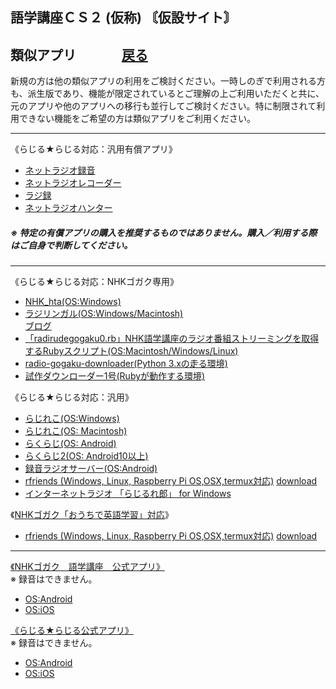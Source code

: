 ## 語学講座ＣＳ２ (仮称)   〘仮設サイト〙    
## 類似アプリ 　　　    [戻る](https://csreviser.github.io/CS-English/CS2/)
新規の方は他の類似アプリの利用をご検討ください。一時しのぎで利用される方も、派生版であり、機能が限定されているとご理解の上ご利用いただくと共に、元のアプリや他のアプリへの移行も並行してご検討ください。特に制限されて利用できない機能をご希望の方は類似アプリをご利用ください。             

***
《らじる★らじる対応：汎用有償アプリ》                           
* [ネットラジオ録音](https://netradio-rokuon.com/?amp)     
* [ネットラジオレコーダー]( https://ging.co.jp/product/music/netradio.html)     
* [ラジ録](http://www.magnolia.co.jp/products/utility/rdorec/12/w/index.htm)  
* [ネットラジオハンター](https://freecs.ne.jp/product/netradio2/)          
    
##### ※ 特定の有償アプリの購入を推奨するものではありません。購入／利用する際はご自身で判断してください。      

***
《らじる★らじる対応：NHKゴガク専用》          
* [NHK_hta(OS:Windows)](https://wiki3.jp/NHK_hta)    
* [ラジリンガル(OS:Windows/Macintosh)](http://www.radilingual.com/)       
[ブログ](https://www.radilingual.com/blog/)         
* [「radirudegogaku0.rb」NHK語学講座のラジオ番組ストリーミングを取得するRubyスクリプト(OS:Macintosh/Windows/Linux)](https://riocampos-tech.hatenablog.com/entry/20200402/radirudegogaku)                    
* [radio-gogaku-downloader(Python 3.xの走る環境)](https://github.com/ikakunsan/radio-gogaku-downloader)           
* [試作ダウンローダー1号(Rubyが動作する環境)](https://wiki3.jp/NHKdl_rb)           

《らじる★らじる対応：汎用》          
* [らじれこ(OS:Windows)](https://dogaradi.123net.jp/dl-radirec/)         
* [らじれこ(OS: Macintosh)](https://dogaradi.123net.jp/dl-radirec-mac/)         
* [らくらじ(OS: Android)](https://play.google.com/store/apps/details?id=jp.wity.RakuRadi&pcampaignid=MKT-Other-global-all-co-prtnr-py-PartBadge-Mar2515-1)             
* [らくらじ2(OS: Android10以上)](https://play.google.com/store/apps/details?id=jp.wity.rakuradi2)                
* [録音ラジオサーバー(OS:Android)](https://play.google.com/store/apps/details?id=com.gmail.radioserver2)                   
* [rfriends (Windows, Linux, Raspberry Pi OS,OSX,termux対応)](https://rfriends.hatenablog.com/)     [download](http://rfriends.s1009.xrea.com/download.html)               
* [インターネットラジオ 「らじるれ郎」 for Windows](https://www.todaproduction.com/soft/rajirurero/)

《[NHKゴガク「おうちで英語学習」対応](https://www2.nhk.or.jp/gogaku/homestudy2022/index.html)》               
* [rfriends (Windows, Linux, Raspberry Pi OS,OSX,termux対応)](https://rfriends.hatenablog.com/)     [download](http://rfriends.s1009.xrea.com/download.html)               
   
***    
[《NHKゴガク　語学講座　公式アプリ》](https://www2.nhk.or.jp/gogaku/app/)         
※ 録音はできません。              
* [OS:Android](https://play.google.com/store/apps/details?id=jp.or.nhk.gogaku)       
* [OS:iOS](https://apps.apple.com/jp/app/id1039263781)             

[《らじる★らじる公式アプリ》](https://www.nhk.or.jp/radio/info/app.html)         
※ 録音はできません。              
* [OS:Android](https://play.google.com/store/apps/details?id=jp.nhk.netradio)       
* [OS:iOS](http://itunes.apple.com/jp/app/id473937342?mt=8)             
